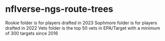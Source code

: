 # nflverse-ngs-route-trees
Rookie folder is for players drafted in 2023
Sophmore folder is for players drafted in 2022
Vets folder is the top 50 vets in EPA/Target with a minimum of 300 targets since 2016
